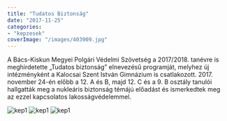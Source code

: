 ```yaml
---
title: "Tudatos Biztonság"
date: "2017-11-25"
categories:
- "kepzesek"
coverImage: "/images/403909.jpg"
---
```


A Bács-Kiskun Megyei Polgári Védelmi Szövetség a 2017/2018. tanévre is meghirdetette „Tudatos biztonság” elnevezésű programját, melyhez új intézményként a Kalocsai Szent István Gimnázium is csatlakozott. 2017. november 24-én előbb a 12. A és B, majd 12. C és a 9. B osztály tanulói hallgatták meg a nukleáris biztonság témájú előadást és ismerkedtek meg az ezzel kapcsolatos lakosságvédelemmel.

![kep1](/images/403908.jpg)
![kep1](/images/403909.jpg)
![kep1](/images/403910.jpg)
